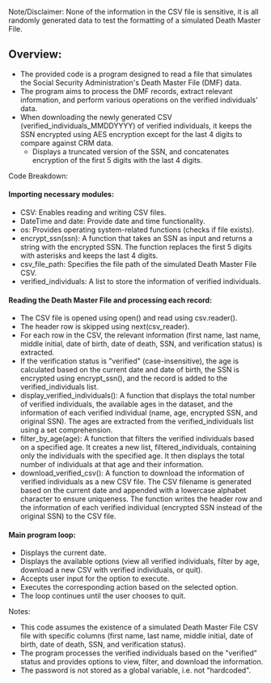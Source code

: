 Note/Disclaimer: None of the information in the CSV file is sensitive, it is all randomly generated data to test the formatting of a simulated Death Master File.

## Overview:
- The provided code is a program designed to read a file that simulates the Social Security Administration's Death Master File (DMF) data.
- The program aims to process the DMF records, extract relevant information, and perform various operations on the verified individuals' data.
- When downloading the newly generated CSV (verified_individuals_MMDDYYYY) of verified individuals, it keeps the SSN encrypted using AES encryption except for the last 4 digits to compare against CRM data.
  - Displays a truncated version of the SSN, and concatenates encryption of the first 5 digits with the last 4 digits.

Code Breakdown:

#### Importing necessary modules:
- CSV: Enables reading and writing CSV files.
- DateTime and date: Provide date and time functionality.
- os: Provides operating system-related functions (checks if file exists).
- encrypt_ssn(ssn): A function that takes an SSN as input and returns a string with the encrypted SSN. The function replaces the first 5 digits with asterisks and keeps the last 4 digits.
- csv_file_path: Specifies the file path of the simulated Death Master File CSV.
- verified_individuals: A list to store the information of verified individuals.

#### Reading the Death Master File and processing each record:
- The CSV file is opened using open() and read using csv.reader().
- The header row is skipped using next(csv_reader).
- For each row in the CSV, the relevant information (first name, last name, middle initial, date of birth, date of death, SSN, and verification status) is extracted.
- If the verification status is "verified" (case-insensitive), the age is calculated based on the current date and date of birth, the SSN is encrypted using encrypt_ssn(), and the record is added to the verified_individuals list.
- display_verified_individuals(): A function that displays the total number of verified individuals, the available ages in the dataset, and the information of each verified individual (name, age, encrypted SSN, and original SSN). The ages are extracted from the verified_individuals list using a set comprehension.
- filter_by_age(age): A function that filters the verified individuals based on a specified age. It creates a new list, filtered_individuals, containing only the individuals with the specified age. It then displays the total number of individuals at that age and their information.
- download_verified_csv(): A function to download the information of verified individuals as a new CSV file. The CSV filename is generated based on the current date and appended with a lowercase alphabet character to ensure uniqueness. The function writes the header row and the information of each verified individual (encrypted SSN instead of the original SSN) to the CSV file.

#### Main program loop:
- Displays the current date.
- Displays the available options (view all verified individuals, filter by age, download a new CSV with verified individuals, or quit).
- Accepts user input for the option to execute.
- Executes the corresponding action based on the selected option.
- The loop continues until the user chooses to quit.

Notes:
- This code assumes the existence of a simulated Death Master File CSV file with specific columns (first name, last name, middle initial, date of birth, date of death, SSN, and verification status).
- The program processes the verified individuals based on the "verified" status and provides options to view, filter, and download the information.
- The password is not stored as a global variable, i.e. not "hardcoded".
